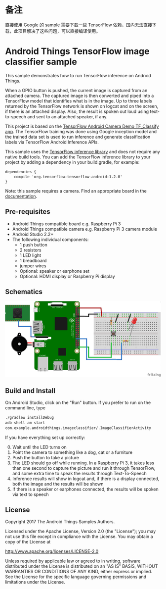 # 备注
直接使用 Google 的 sample 需要下载一些 TensorFlow 依赖，国内无法直接下载，此项目解决了这些问题，可以直接编译使用。
# Android Things TensorFlow image classifier sample

This sample demonstrates how to run TensorFlow inference on Android Things.

When a GPIO button is pushed, the current image is captured from an attached
camera. The captured image is then converted and piped into a TensorFlow model
that identifies what is in the image. Up to three labels returned by the
TensorFlow network is shown on logcat and on the screen, if there is an
attached display. Also, the result is spoken out loud using text-to-speech and
sent to an attached speaker, if any.

This project is based on the [TensorFlow Android Camera Demo TF_Classify app](https://github.com/tensorflow/tensorflow/blob/master/tensorflow/examples/android/).
The TensorFlow training was done using Google inception model and the trained data set
is used to run inference and generate classification labels via TensorFlow Android Inference
APIs.

This sample uses the [TensorFlow inference library](https://bintray.com/google/tensorflow/tensorflow-android) and does not require any native build tools. You can add the TensorFlow inference library to your project by adding a dependency in your build.gradle, for example:
```
dependencies {
    compile 'org.tensorflow:tensorflow-android:1.2.0'
}
```

Note: this sample requires a camera. Find an appropriate board in the [documentation](https://developer.android.com/things/hardware/developer-kits.html).

## Pre-requisites

- Android Things compatible board e.g. Raspberry Pi 3
- Android Things compatible camera e.g. Raspberry Pi 3 camera module
- Android Studio 2.2+
- The following individual components:
    - 1 push button
    - 2 resistors
    - 1 LED light
    - 1 breadboard
    - jumper wires
    - Optional: speaker or earphone set
    - Optional: HDMI display or Raspberry Pi display

## Schematics

![Schematics](rpi3_schematics_tf.png)

## Build and Install

On Android Studio, click on the "Run" button.
If you prefer to run on the command line, type
```bash
./gradlew installDebug
adb shell am start
com.example.androidthings.imageclassifier/.ImageClassifierActivity
```

If you have everything set up correctly:

0. Wait until the LED turns on
0. Point the camera to something like a dog, cat or a furniture
0. Push the button to take a picture
0. The LED should go off while running. In a Raspberry Pi 3, it takes less
   than one second to capture the picture and run it through TensorFlow, and
   some extra time to speak the results through Text-To-Speech
0. Inference results will show in logcat and, if there is a display connected,
   both the image and the results will be shown
0. If there is a speaker or earphones connected, the results will be spoken via
   text to speech

## License

Copyright 2017 The Android Things Samples Authors.

Licensed under the Apache License, Version 2.0 (the "License");
you may not use this file except in compliance with the License.
You may obtain a copy of the License at

  http://www.apache.org/licenses/LICENSE-2.0

Unless required by applicable law or agreed to in writing, software
distributed under the License is distributed on an "AS IS" BASIS, WITHOUT
WARRANTIES OR CONDITIONS OF ANY KIND, either express or implied.  See the
License for the specific language governing permissions and limitations under
the License.

